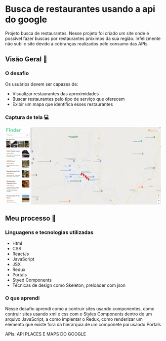 # Busca de restaurantes usando a api do google
Projeto busca de restaurantes. Nesse projeto foi criado um site onde é possível fazer buscas por restaurantes próximos da sua região. Infelizmente não subi o site devido a cobranças realizados pelo consumo das APIs.

## Visão Geral :notebook:

### O desafio
Os usuários devem ser capazes de:

- Visualizar restaurantes das aproximidades
- Buscar restaurantes pelo tipo de serviço que oferecem
- Exibir um mapa que identifica esses restaurantes

### Captura de tela :computer:

![alt text](https://github.com/ramonalvesmodesto/restaurants-search/blob/main/Captura%20de%20tela%20de%202021-12-24%2019-44-11.png)

## Meu processo :running:

### Linguagens e tecnologias utilizadas 

- Html
- CSS
- ReactJs
- JavaScript
- JSX
- Redux
- Portals
- Styed Components
- Técnicas de design como Skeleton, preloader com json

### O que aprendi 

Nesse desafio aprendi como a contruir sites usando componentes, como contruir sites usando xml e css com o Styles Components dentro de um arquivo JavaScript, a como implentar o Redux, como renderizar um elemento que existe fora da hierarquia de um componete pai usando Portals

APIs: API PLACES E MAPS DO GOOGLE



